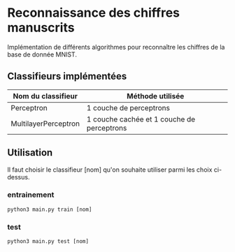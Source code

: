 # Reconnaissance des chiffres manuscrits

Implémentation de différents algorithmes pour reconnaître les chiffres de la base de donnée MNIST.

## Classifieurs implémentées

|Nom du classifieur  |Méthode utilisée                          |
|--------------------|------------------------------------------|
|Perceptron          |1 couche de perceptrons                   |
|MultilayerPerceptron|1 couche cachée et 1 couche de perceptrons|


## Utilisation
Il faut choisir le classifieur [nom] qu'on souhaite utiliser parmi les choix ci-dessus.
### entrainement
```python3 main.py train [nom]```
### test
```python3 main.py test [nom]```

